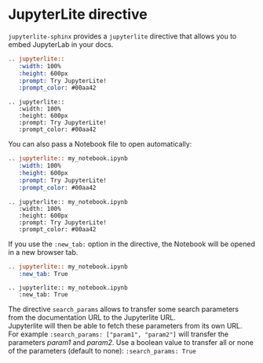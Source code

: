 # JupyterLite directive

`jupyterlite-sphinx` provides a `jupyterlite` directive that allows you to embed JupyterLab in your docs.

```rst
.. jupyterlite::
   :width: 100%
   :height: 600px
   :prompt: Try JupyterLite!
   :prompt_color: #00aa42
```

```{eval-rst}
.. jupyterlite::
   :width: 100%
   :height: 600px
   :prompt: Try JupyterLite!
   :prompt_color: #00aa42
```

You can also pass a Notebook file to open automatically:

```rst
.. jupyterlite:: my_notebook.ipynb
   :width: 100%
   :height: 600px
   :prompt: Try JupyterLite!
   :prompt_color: #00aa42
```

```{eval-rst}
.. jupyterlite:: my_notebook.ipynb
   :width: 100%
   :height: 600px
   :prompt: Try JupyterLite!
   :prompt_color: #00aa42
```

If you use the `:new_tab:` option in the directive, the Notebook will be opened in a new browser tab.

```rst
.. jupyterlite:: my_notebook.ipynb
   :new_tab: True
```

```{eval-rst}
.. jupyterlite:: my_notebook.ipynb
   :new_tab: True
```

The directive `search_params` allows to transfer some search parameters from the documentation URL to the Jupyterlite URL.\
Jupyterlite will then be able to fetch these parameters from its own URL.\
For example `:search_params: ["param1", "param2"]` will transfer the parameters *param1* and *param2*.
Use a boolean value to transfer all or none of the parameters (default to none): `:search_params: True`
